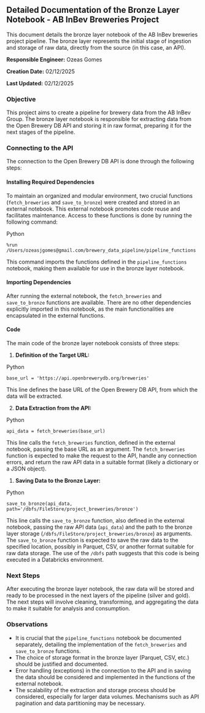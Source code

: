 ## Detailed Documentation of the Bronze Layer Notebook - AB InBev Breweries Project

This document details the bronze layer notebook of the AB InBev breweries project pipeline. The bronze layer represents the initial stage of ingestion and storage of raw data, directly from the source (in this case, an API).

**Responsible Engineer:** Ozeas Gomes

**Creation Date:** 02/12/2025

**Last Updated:** 02/12/2025

### Objective

This project aims to create a pipeline for brewery data from the AB InBev Group. The bronze layer notebook is responsible for extracting data from the Open Brewery DB API and storing it in raw format, preparing it for the next stages of the pipeline.

### Connecting to the API

The connection to the Open Brewery DB API is done through the following steps:

#### Installing Required Dependencies

To maintain an organized and modular environment, two crucial functions (`fetch_breweries` and `save_to_bronze`) were created and stored in an external notebook. This external notebook promotes code reuse and facilitates maintenance. Access to these functions is done by running the following command:

Python

```
%run /Users/ozeasjgomes@gmail.com/brewery_data_pipeline/pipeline_functions
```

This command imports the functions defined in the `pipeline_functions` notebook, making them available for use in the bronze layer notebook.

#### Importing Dependencies

After running the external notebook, the `fetch_breweries` and `save_to_bronze` functions are available. There are no other dependencies explicitly imported in this notebook, as the main functionalities are encapsulated in the external functions.

#### Code

The main code of the bronze layer notebook consists of three steps:

1. **Definition of the Target URL:**

Python

```
base_url = 'https://api.openbrewerydb.org/breweries'
```

This line defines the base URL of the Open Brewery DB API, from which the data will be extracted.

2. **Data Extraction from the API:**

Python

```
api_data = fetch_breweries(base_url)
```

This line calls the `fetch_breweries` function, defined in the external notebook, passing the base URL as an argument. The `fetch_breweries` function is expected to make the request to the API, handle any connection errors, and return the raw API data in a suitable format (likely a dictionary or a JSON object).

1. **Saving Data to the Bronze Layer:**

Python

```
save_to_bronze(api_data, path='/dbfs/FileStore/project_breweries/bronze')
```

This line calls the `save_to_bronze` function, also defined in the external notebook, passing the raw API data (`api_data`) and the path to the bronze layer storage (`/dbfs/FileStore/project_breweries/bronze`) as arguments. The `save_to_bronze` function is expected to save the raw data to the specified location, possibly in Parquet, CSV, or another format suitable for raw data storage. The use of the `/dbfs` path suggests that this code is being executed in a Databricks environment.

### Next Steps

After executing the bronze layer notebook, the raw data will be stored and ready to be processed in the next layers of the pipeline (silver and gold). The next steps will involve cleaning, transforming, and aggregating the data to make it suitable for analysis and consumption.

### Observations

- It is crucial that the `pipeline_functions` notebook be documented separately, detailing the implementation of the `fetch_breweries` and `save_to_bronze` functions.
- The choice of storage format in the bronze layer (Parquet, CSV, etc.) should be justified and documented.
- Error handling (exceptions) in the connection to the API and in saving the data should be considered and implemented in the functions of the external notebook.
- The scalability of the extraction and storage process should be considered, especially for larger data volumes. Mechanisms such as API pagination and data partitioning may be necessary.